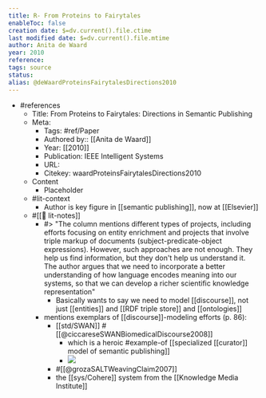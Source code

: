 ```yaml
---
title: R- From Proteins to Fairytales
enableToc: false
creation date: $=dv.current().file.ctime
last modified date: $=dv.current().file.mtime
author: Anita de Waard
year: 2010
reference: 
tags: source
status: 
alias: @deWaardProteinsFairytalesDirections2010
---
```

- #references
    - Title: From Proteins to Fairytales: Directions in Semantic Publishing
    - Meta:
        - Tags: #ref/Paper
        - Authored by::  [[Anita de Waard]]
        - Year: [[2010]]
        - Publication: IEEE Intelligent Systems
        - URL: 
        - Citekey: waardProteinsFairytalesDirections2010
    - Content
        - Placeholder
    - #lit-context
        - Author is key figure in [[semantic publishing]], now at [[Elsevier]]
    - #[[📝 lit-notes]]
        - #> "The column mentions different types of projects, including efforts focusing on entity enrichment and projects that involve triple markup of documents (subject-predicate-object expressions). However, such approaches are not enough. They help us find information, but they don't help us understand it. The author argues that we need to incorporate a better understanding of how language encodes meaning into our systems, so that we can develop a richer scientific knowledge representation"
            - Basically wants to say we need to model [[discourse]], not just [[entities]] and [[RDF triple store]] and [[ontologies]]
        - mentions exemplars of [[discourse]]-modeling efforts (p. 86):
            - [[std/SWAN]] #[[@ciccareseSWANBiomedicalDiscourse2008]]
                - which is a heroic #example-of [[specialized [[curator]] model of semantic publishing]]
                - ![](https://firebasestorage.googleapis.com/v0/b/firescript-577a2.appspot.com/o/imgs%2Fapp%2Fmegacoglab%2FyeTGkZb5eB.png?alt=media&token=7da3494b-0159-4ec4-b93a-52f00f61fcb7)
            - #[[@grozaSALTWeavingClaim2007]]
            - the [[sys/Cohere]] system from the [[Knowledge Media Institute]]
